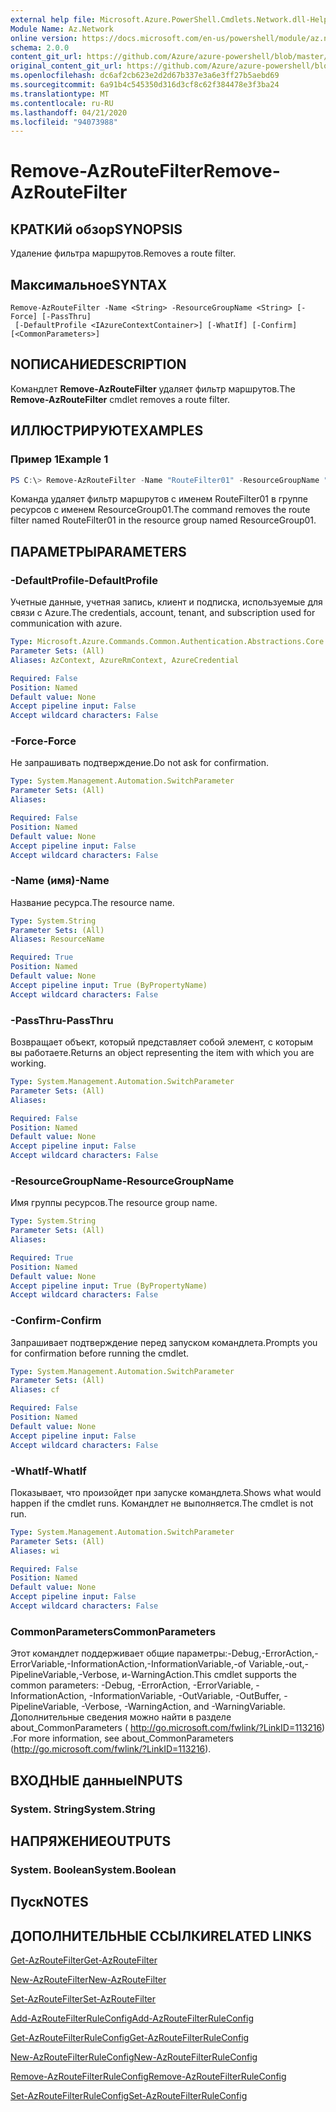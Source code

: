 ```yaml
---
external help file: Microsoft.Azure.PowerShell.Cmdlets.Network.dll-Help.xml
Module Name: Az.Network
online version: https://docs.microsoft.com/en-us/powershell/module/az.network/remove-azroutefilter
schema: 2.0.0
content_git_url: https://github.com/Azure/azure-powershell/blob/master/src/Network/Network/help/Remove-AzRouteFilter.md
original_content_git_url: https://github.com/Azure/azure-powershell/blob/master/src/Network/Network/help/Remove-AzRouteFilter.md
ms.openlocfilehash: dc6af2cb623e2d2d67b337e3a6e3ff27b5aebd69
ms.sourcegitcommit: 6a91b4c545350d316d3cf8c62f384478e3f3ba24
ms.translationtype: MT
ms.contentlocale: ru-RU
ms.lasthandoff: 04/21/2020
ms.locfileid: "94073988"
---
```

# <span data-ttu-id="8bc69-101">Remove-AzRouteFilter</span><span class="sxs-lookup"><span data-stu-id="8bc69-101">Remove-AzRouteFilter</span></span>

## <span data-ttu-id="8bc69-102">КРАТКИй обзор</span><span class="sxs-lookup"><span data-stu-id="8bc69-102">SYNOPSIS</span></span>
<span data-ttu-id="8bc69-103">Удаление фильтра маршрутов.</span><span class="sxs-lookup"><span data-stu-id="8bc69-103">Removes a route filter.</span></span>

## <span data-ttu-id="8bc69-104">Максимальное</span><span class="sxs-lookup"><span data-stu-id="8bc69-104">SYNTAX</span></span>

```
Remove-AzRouteFilter -Name <String> -ResourceGroupName <String> [-Force] [-PassThru]
 [-DefaultProfile <IAzureContextContainer>] [-WhatIf] [-Confirm] [<CommonParameters>]
```

## <span data-ttu-id="8bc69-105">NОПИСАНИЕ</span><span class="sxs-lookup"><span data-stu-id="8bc69-105">DESCRIPTION</span></span>
<span data-ttu-id="8bc69-106">Командлет **Remove-AzRouteFilter** удаляет фильтр маршрутов.</span><span class="sxs-lookup"><span data-stu-id="8bc69-106">The **Remove-AzRouteFilter** cmdlet removes a route filter.</span></span>

## <span data-ttu-id="8bc69-107">ИЛЛЮСТРИРУЮТ</span><span class="sxs-lookup"><span data-stu-id="8bc69-107">EXAMPLES</span></span>

### <span data-ttu-id="8bc69-108">Пример 1</span><span class="sxs-lookup"><span data-stu-id="8bc69-108">Example 1</span></span>
```powershell
PS C:\> Remove-AzRouteFilter -Name "RouteFilter01" -ResourceGroupName "ResourceGroup01"
```

<span data-ttu-id="8bc69-109">Команда удаляет фильтр маршрутов с именем RouteFilter01 в группе ресурсов с именем ResourceGroup01.</span><span class="sxs-lookup"><span data-stu-id="8bc69-109">The command removes the route filter named RouteFilter01 in the resource group named ResourceGroup01.</span></span>

## <span data-ttu-id="8bc69-110">ПАРАМЕТРЫ</span><span class="sxs-lookup"><span data-stu-id="8bc69-110">PARAMETERS</span></span>

### <span data-ttu-id="8bc69-111">-DefaultProfile</span><span class="sxs-lookup"><span data-stu-id="8bc69-111">-DefaultProfile</span></span>
<span data-ttu-id="8bc69-112">Учетные данные, учетная запись, клиент и подписка, используемые для связи с Azure.</span><span class="sxs-lookup"><span data-stu-id="8bc69-112">The credentials, account, tenant, and subscription used for communication with azure.</span></span>

```yaml
Type: Microsoft.Azure.Commands.Common.Authentication.Abstractions.Core.IAzureContextContainer
Parameter Sets: (All)
Aliases: AzContext, AzureRmContext, AzureCredential

Required: False
Position: Named
Default value: None
Accept pipeline input: False
Accept wildcard characters: False
```

### <span data-ttu-id="8bc69-113">-Force</span><span class="sxs-lookup"><span data-stu-id="8bc69-113">-Force</span></span>
<span data-ttu-id="8bc69-114">Не запрашивать подтверждение.</span><span class="sxs-lookup"><span data-stu-id="8bc69-114">Do not ask for confirmation.</span></span>

```yaml
Type: System.Management.Automation.SwitchParameter
Parameter Sets: (All)
Aliases:

Required: False
Position: Named
Default value: None
Accept pipeline input: False
Accept wildcard characters: False
```

### <span data-ttu-id="8bc69-115">-Name (имя)</span><span class="sxs-lookup"><span data-stu-id="8bc69-115">-Name</span></span>
<span data-ttu-id="8bc69-116">Название ресурса.</span><span class="sxs-lookup"><span data-stu-id="8bc69-116">The resource name.</span></span>

```yaml
Type: System.String
Parameter Sets: (All)
Aliases: ResourceName

Required: True
Position: Named
Default value: None
Accept pipeline input: True (ByPropertyName)
Accept wildcard characters: False
```

### <span data-ttu-id="8bc69-117">-PassThru</span><span class="sxs-lookup"><span data-stu-id="8bc69-117">-PassThru</span></span>
<span data-ttu-id="8bc69-118">Возвращает объект, который представляет собой элемент, с которым вы работаете.</span><span class="sxs-lookup"><span data-stu-id="8bc69-118">Returns an object representing the item with which you are working.</span></span>

```yaml
Type: System.Management.Automation.SwitchParameter
Parameter Sets: (All)
Aliases:

Required: False
Position: Named
Default value: None
Accept pipeline input: False
Accept wildcard characters: False
```

### <span data-ttu-id="8bc69-119">-ResourceGroupName</span><span class="sxs-lookup"><span data-stu-id="8bc69-119">-ResourceGroupName</span></span>
<span data-ttu-id="8bc69-120">Имя группы ресурсов.</span><span class="sxs-lookup"><span data-stu-id="8bc69-120">The resource group name.</span></span>

```yaml
Type: System.String
Parameter Sets: (All)
Aliases:

Required: True
Position: Named
Default value: None
Accept pipeline input: True (ByPropertyName)
Accept wildcard characters: False
```

### <span data-ttu-id="8bc69-121">-Confirm</span><span class="sxs-lookup"><span data-stu-id="8bc69-121">-Confirm</span></span>
<span data-ttu-id="8bc69-122">Запрашивает подтверждение перед запуском командлета.</span><span class="sxs-lookup"><span data-stu-id="8bc69-122">Prompts you for confirmation before running the cmdlet.</span></span>

```yaml
Type: System.Management.Automation.SwitchParameter
Parameter Sets: (All)
Aliases: cf

Required: False
Position: Named
Default value: None
Accept pipeline input: False
Accept wildcard characters: False
```

### <span data-ttu-id="8bc69-123">-WhatIf</span><span class="sxs-lookup"><span data-stu-id="8bc69-123">-WhatIf</span></span>
<span data-ttu-id="8bc69-124">Показывает, что произойдет при запуске командлета.</span><span class="sxs-lookup"><span data-stu-id="8bc69-124">Shows what would happen if the cmdlet runs.</span></span>
<span data-ttu-id="8bc69-125">Командлет не выполняется.</span><span class="sxs-lookup"><span data-stu-id="8bc69-125">The cmdlet is not run.</span></span>

```yaml
Type: System.Management.Automation.SwitchParameter
Parameter Sets: (All)
Aliases: wi

Required: False
Position: Named
Default value: None
Accept pipeline input: False
Accept wildcard characters: False
```

### <span data-ttu-id="8bc69-126">CommonParameters</span><span class="sxs-lookup"><span data-stu-id="8bc69-126">CommonParameters</span></span>
<span data-ttu-id="8bc69-127">Этот командлет поддерживает общие параметры:-Debug,-ErrorAction,-ErrorVariable,-InformationAction,-InformationVariable,-of Variable,-out,-PipelineVariable,-Verbose, и-WarningAction.</span><span class="sxs-lookup"><span data-stu-id="8bc69-127">This cmdlet supports the common parameters: -Debug, -ErrorAction, -ErrorVariable, -InformationAction, -InformationVariable, -OutVariable, -OutBuffer, -PipelineVariable, -Verbose, -WarningAction, and -WarningVariable.</span></span> <span data-ttu-id="8bc69-128">Дополнительные сведения можно найти в разделе about_CommonParameters ( http://go.microsoft.com/fwlink/?LinkID=113216) .</span><span class="sxs-lookup"><span data-stu-id="8bc69-128">For more information, see about_CommonParameters (http://go.microsoft.com/fwlink/?LinkID=113216).</span></span>

## <span data-ttu-id="8bc69-129">ВХОДНЫЕ данные</span><span class="sxs-lookup"><span data-stu-id="8bc69-129">INPUTS</span></span>

### <span data-ttu-id="8bc69-130">System. String</span><span class="sxs-lookup"><span data-stu-id="8bc69-130">System.String</span></span>

## <span data-ttu-id="8bc69-131">НАПРЯЖЕНИЕ</span><span class="sxs-lookup"><span data-stu-id="8bc69-131">OUTPUTS</span></span>

### <span data-ttu-id="8bc69-132">System. Boolean</span><span class="sxs-lookup"><span data-stu-id="8bc69-132">System.Boolean</span></span>

## <span data-ttu-id="8bc69-133">Пуск</span><span class="sxs-lookup"><span data-stu-id="8bc69-133">NOTES</span></span>

## <span data-ttu-id="8bc69-134">ДОПОЛНИТЕЛЬНЫЕ ССЫЛКИ</span><span class="sxs-lookup"><span data-stu-id="8bc69-134">RELATED LINKS</span></span>

[<span data-ttu-id="8bc69-135">Get-AzRouteFilter</span><span class="sxs-lookup"><span data-stu-id="8bc69-135">Get-AzRouteFilter</span></span>](./Get-AzRouteFilter.md)

[<span data-ttu-id="8bc69-136">New-AzRouteFilter</span><span class="sxs-lookup"><span data-stu-id="8bc69-136">New-AzRouteFilter</span></span>](./New-AzRouteFilter.md)

[<span data-ttu-id="8bc69-137">Set-AzRouteFilter</span><span class="sxs-lookup"><span data-stu-id="8bc69-137">Set-AzRouteFilter</span></span>](./Set-AzRouteFilter.md)

[<span data-ttu-id="8bc69-138">Add-AzRouteFilterRuleConfig</span><span class="sxs-lookup"><span data-stu-id="8bc69-138">Add-AzRouteFilterRuleConfig</span></span>](./Add-AzRouteFilterRuleConfig.md)

[<span data-ttu-id="8bc69-139">Get-AzRouteFilterRuleConfig</span><span class="sxs-lookup"><span data-stu-id="8bc69-139">Get-AzRouteFilterRuleConfig</span></span>](./Get-AzRouteFilterRuleConfig.md)

[<span data-ttu-id="8bc69-140">New-AzRouteFilterRuleConfig</span><span class="sxs-lookup"><span data-stu-id="8bc69-140">New-AzRouteFilterRuleConfig</span></span>](./New-AzRouteFilterRuleConfig.md)

[<span data-ttu-id="8bc69-141">Remove-AzRouteFilterRuleConfig</span><span class="sxs-lookup"><span data-stu-id="8bc69-141">Remove-AzRouteFilterRuleConfig</span></span>](./Remove-AzRouteFilterRuleConfig.md)

[<span data-ttu-id="8bc69-142">Set-AzRouteFilterRuleConfig</span><span class="sxs-lookup"><span data-stu-id="8bc69-142">Set-AzRouteFilterRuleConfig</span></span>](./Set-AzRouteFilterRuleConfig.md)
